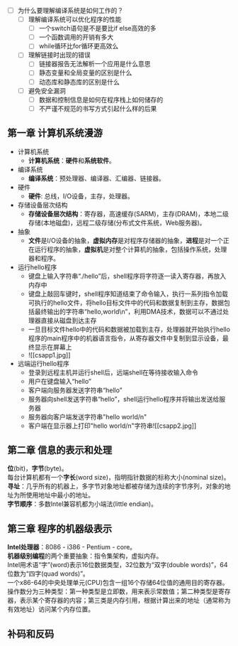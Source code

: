 
- [ ] 为什么要理解编译系统是如何工作的？
	- [ ] 理解编译系统可以优化程序的性能
		- [ ] 一个switch语句是不是要比if else高效的多
		- [ ] 一个函数调用的开销有多大
		- [ ] while循环比for循环更高效么
	- [ ] 理解链接时出现的错误
		- [ ] 链接器报告无法解析一个应用是什么意思
		- [ ] 静态变量和全局变量的区别是什么
		- [ ] 动态库和静态库的区别是什么
	- [ ] 避免安全漏洞
		- [ ] 数据和控制信息是如何在程序栈上如何储存的
		- [ ] 不严谨不规范的书写方式引起什么样的后果

## 第一章 计算机系统漫游

- 计算机系统
	- **计算机系统**：**硬件**和**系统软件**。  
- 编译系统
	- **编译系统**：预处理器、编译器、汇编器、链接器。  
- 硬件
	- **硬件**: 总线，I/O设备，主存，处理器。  
- 存储设备层次结构
	- **存储设备层次结构**：寄存器，高速缓存(SARM)，主存(DRAM)，本地二级存储(本地磁盘)，远程二级存储(分布式文件系统，Web服务器)。  
- 抽象
	- **文件**是I/O设备的抽象，**虚拟内存**是对程序存储器的抽象，**进程**是对一个正在运行程序的抽象，**虚拟机**是对整个计算机的抽象，包括操作系统，处理器和程序。  
- 运行hello程序
	- 键盘上输入字符串“./hello”后，shell程序将字符逐一读入寄存器，再放入内存中
	- 键盘上敲回车键时，shell程序知道结束了命令输入，执行一系列指令加载可执行的hello文件，将hello目标文件中的代码和数据复制到主存，数据包括最终输出的字符串“hello,world\n”，利用DMA技术，数据可以不通过处理器直接从磁盘到达主存
	- 一旦目标文件hello中的代码和数据被加载到主存，处理器就开始执行hello程序的main程序中的机器语言指令，从寄存器文件中复制到显示设备，最终显示在屏幕上
	- ![[csapp1.jpg]]
- 远端运行hello程序
	- 登录到远程主机并运行shell后，远端shell在等待接收输入命令
	- 用户在键盘输入“hello”
	- 客户端向服务器发送字符串“hello”
	- 服务器向shell发送字符串“hello”，shell运行hello程序并将输出发送给服务器
	- 服务器向客户端发送字符串"hello world/n"
	- 客户端在显示器上打印"hello world/n"字符串![[csapp2.jpg]]

## 第二章 信息的表示和处理

**位**(bit)，**字节**(byte)。  
每台计算机都有一个**字长**(word size)，指明指针数据的标称大小(nominal size)。  
**寻址**：几乎所有的机器上，多字节对象地址都被存储为连续的字节序列，对象的地址为所使用地址中最小的地址。  
**字节顺序**：多数Intel兼容机都为小端法(little endian)。  

## 第三章 程序的机器级表示

**Intel处理器**：8086 - i386 - Pentium - core。  
**机器级别编程**的两个重要抽象：指令集架构，虚拟内存。  
Intel用术语“字”(word)表示16位数据类型，32位数为“双字(double words)”，64位数为“四字(quad words)”。  
一个x86-64的中央处理单元(CPU)包含一组16个存储64位值的通用目的寄存器。  
操作数分为三种类型：第一种类型是立即数，用来表示常数值；第二种类型是寄存器，表示某个寄存器的内容；第三类是内存引用，根据计算出来的地址（通常称为有效地址）访问某个内存位置。  


## 补码和反码


